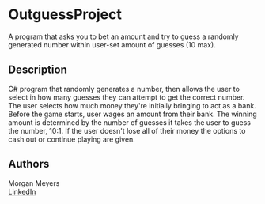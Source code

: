 # OutguessProject

A program that asks you to bet an amount and try to guess a randomly generated number within user-set amount of guesses (10 max).

## Description

C# program that randomly generates a number, then allows the user to select in how many guesses they can attempt to get the correct number. The user selects how much money they're initially bringing to act as a bank. Before the game starts, user wages an amount from their bank. The winning amount is determined by the number of guesses it takes the user to guess the number, 10:1. If the user doesn't lose all of their money the options to cash out or continue playing are given. 

## Authors

Morgan Meyers  
[LinkedIn](https://www.linkedin.com/in/morgan-meyers-841328269/)
